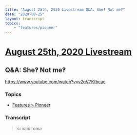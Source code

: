 ```yaml
---
title: "August 25th, 2020 Livestream Q&A: She‽ Not me‽"
date: "2020-08-25"
layout: transcript
topics:
    - "features/pioneer"
---
```

# [August 25th, 2020 Livestream](../2020-08-25.md)
## Q&A: She‽ Not me‽
https://www.youtube.com/watch?v=v2qV7Kfbcac

### Topics
* [Features > Pioneer](../topics/features/pioneer.md)

### Transcript

> si nani roma
> 
